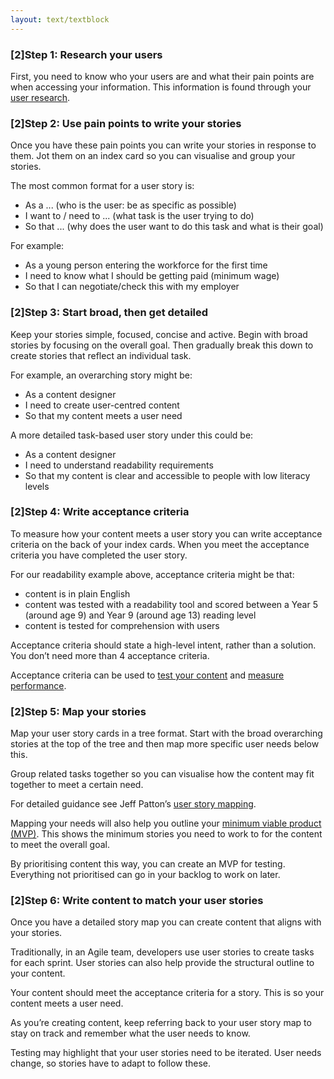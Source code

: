 ```yaml
---
layout: text/textblock
---
```

### [2]Step 1: Research your users
First, you need to know who your users are and what their pain points are when accessing your information. This information is found through your [user research](/user-research).

### [2]Step 2: Use pain points to write your stories
Once you have these pain points you can write your stories in response to them. Jot them on an index card so you can visualise and group your stories.

The most common format for a user story is:
- As a ... (who is the user: be as specific as possible)
- I want to / need to ... (what task is the user trying to do)
- So that ... (why does the user want to do this task and what is their goal)

For example:
- As a young person entering the workforce for the first time
- I need to know what I should be getting paid (minimum wage)
- So that I can negotiate/check this with my employer

### [2]Step 3: Start broad, then get detailed
Keep your stories simple, focused, concise and active. Begin with broad stories by focusing on the overall goal. Then gradually break this down to create stories that reflect an individual task.

For example, an overarching story might be:

- As a content designer
- I need to create user-centred content
- So that my content meets a user need

A more detailed task-based user story under this could be:
- As a content designer
- I need to understand readability requirements
- So that my content is clear and accessible to people with low literacy levels

### [2]Step 4: Write acceptance criteria
To measure how your content meets a user story you can write acceptance criteria on the back of your index cards. When you meet the acceptance criteria you have completed the user story.

For our readability example above, acceptance criteria might be that:
- content is in plain English
- content was tested with a readability tool and scored between a Year 5 (around age 9) and Year 9 (around age 13) reading level
- content is tested for comprehension with users

Acceptance criteria should state a high-level intent, rather than a solution. You don’t need more than 4 acceptance criteria.

Acceptance criteria can be used to [test your content](/creating-user-centred-content/testing-content/) and [measure performance](/digital-service-standard/11-measure-performance/).

### [2]Step 5: Map your stories
Map your user story cards in a tree format. Start with the broad overarching stories at the top of the tree and then map more specific user needs below this.

Group related tasks together so you can visualise how the content may fit together to meet a certain need.

For detailed guidance see Jeff Patton’s [user story mapping](http://jpattonassociates.com/user-story-mapping/).

Mapping your needs will also help you outline your [minimum viable product (MVP)](/service-design-delivery-process/alpha-stage/#define-the-minimum-viable-product). This shows the minimum stories you need to work to for the content to meet the overall goal.

By prioritising content this way, you can create an MVP for testing. Everything not prioritised can go in your backlog to work on later.

### [2]Step 6: Write content to match your user stories
Once you have a detailed story map you can create content that aligns with your stories.

Traditionally, in an Agile team, developers use user stories to create tasks for each sprint. User stories can also help provide the structural outline to your content.

Your content should meet the acceptance criteria for a story. This is so your content meets a user need.

As you’re creating content, keep referring back to your user story map to stay on track and remember what the user needs to know.

Testing may highlight that your user stories need to be iterated. User needs change, so stories have to adapt to follow these.
